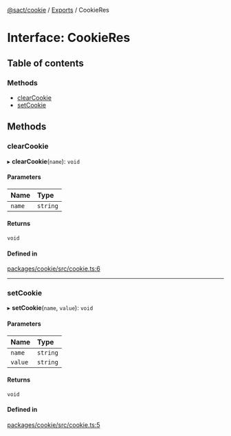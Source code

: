 [@sact/cookie](../README.md) / [Exports](../modules.md) / CookieRes

# Interface: CookieRes

## Table of contents

### Methods

- [clearCookie](CookieRes.md#clearcookie)
- [setCookie](CookieRes.md#setcookie)

## Methods

### clearCookie

▸ **clearCookie**(`name`): `void`

#### Parameters

| Name | Type |
| :------ | :------ |
| `name` | `string` |

#### Returns

`void`

#### Defined in

[packages/cookie/src/cookie.ts:6](https://github.com/mattiasewers/sact/blob/982c487/packages/cookie/src/cookie.ts#L6)

___

### setCookie

▸ **setCookie**(`name`, `value`): `void`

#### Parameters

| Name | Type |
| :------ | :------ |
| `name` | `string` |
| `value` | `string` |

#### Returns

`void`

#### Defined in

[packages/cookie/src/cookie.ts:5](https://github.com/mattiasewers/sact/blob/982c487/packages/cookie/src/cookie.ts#L5)
